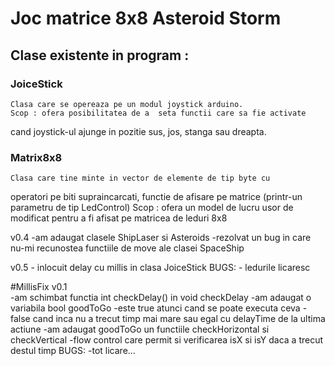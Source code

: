 # Joc matrice 8x8 Asteroid Storm

## Clase existente in program : 

### JoiceStick
	Clasa care se opereaza pe un modul joystick arduino. 
	Scop : ofera posibilitatea de a  seta functii care sa fie activate 
cand joystick-ul ajunge in pozitie sus, jos, stanga sau dreapta. 


### Matrix8x8 

	Clasa care tine minte in vector de elemente de tip byte cu 
operatori pe biti supraincarcati, functie de afisare pe matrice 
(printr-un parametru de tip LedControl)
	Scop : ofera un model de lucru usor de modificat pentru a fi 
afisat pe matricea de leduri 8x8


v0.4
	-am adaugat clasele ShipLaser si Asteroids
	-rezolvat un bug in care nu-mi recunostea functiile de move ale clasei SpaceShip

v0.5
	- inlocuit delay cu millis in clasa JoiceStick
BUGS: 
	- ledurile licaresc
	
#MillisFix
v0.1	
	-am schimbat functia int checkDelay() in void checkDelay 
	-am adaugat o variabila bool goodToGo
		-este true atunci cand se poate executa ceva
		-false cand inca nu a trecut timp mai mare sau egal cu delayTime de la ultima actiune
	-am adaugat goodToGo un functiile checkHorizontal si checkVertical
		-flow control care permit si verificarea isX si isY daca a trecut destul timp
BUGS:
	-tot licare...

